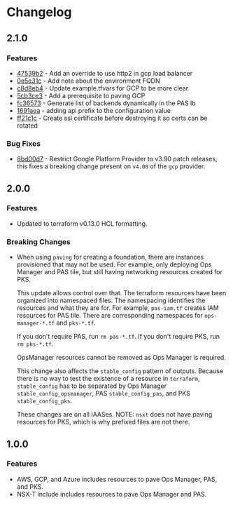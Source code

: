 # Changelog

## 2.1.0

### Features
- [47539b2](https://github.com/pivotal/paving/47539b2) - Add an override to use http2 in gcp load balancer
- [0e5e31c](https://github.com/pivotal/paving/0e5e31c) - Add note about the environment FQDN
- [c8d8eb4](https://github.com/pivotal/paving/c8d8eb4) - Update example.tfvars for GCP to be more clear
- [5cb3ce3](https://github.com/pivotal/paving/5cb3ce3) - Add a prerequisite to paving GCP
- [fc36573](https://github.com/pivotal/paving/fc36573) - Generate list of backends dynamically in the PAS lb
- [1691aea](https://github.com/pivotal/paving/1691aea) - adding api prefix to the configuration value
- [ff21c1c](https://github.com/pivotal/paving/ff21c1c) - Create ssl certificate before destroying it so certs can be rotated

### Bug Fixes
- [8bd00d7](https://github.com/pivotal/paving/8bd00d7) - Restrict Google Platform Provider to v3.90 patch releases, this fixes a breaking change present on `v4.00` of the `gcp` provider.

## 2.0.0

### Features
* Updated to terraform v0.13.0 HCL formatting.

### Breaking Changes
* When using `paving` for creating a foundation,
  there are instances provisioned that may not be used.
  For example, only deploying Ops Manager and PAS tile,
  but still having networking resources created for PKS.

  This update allows control over that.
  The terraform resources have been organized into namespaced files.
  The namespacing identifies the resources and what they are for.
  For example, `pas-iam.tf` creates IAM resources for PAS tile.
  There are corresponding namespaces for `ops-manager-*.tf` and `pks-*.tf`.

  If you don't require PAS, run `rm pas-*.tf`.
  If you don't require PKS, run `rm pks-*.tf`.

  OpsManager resources cannot be removed as Ops Manager is required.

  This change also affects the `stable_config` pattern of outputs.
  Because there is no way to test the existence of a resource in `terraform`,
  `stable_config` has to be separated by Ops Manager `stable_config_opsmanager`,
  PAS `stable_config_pas`, and PKS `stable_config_pks`.
  
  These changes are on all IAASes.
  NOTE: `nsxt` does not have paving resources for PKS, which is why prefixed files are not there.

## 1.0.0

### Features
* AWS, GCP, and Azure includes resources to pave Ops Manager, PAS, and PKS.
* NSX-T include includes resources to pave Ops Manager and PAS.
